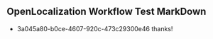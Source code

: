 ## OpenLocalization Workflow Test MarkDown
* 3a045a80-b0ce-4607-920c-473c29300e46 thanks!

<!--HONumber=Jul16_HO3-->


